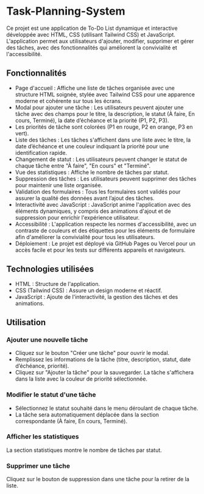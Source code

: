 # Task-Planning-System
Ce projet est une application de To-Do List dynamique et interactive développée avec HTML, CSS (utilisant Tailwind CSS) et JavaScript. L'application permet aux utilisateurs d'ajouter, modifier, supprimer et gérer des tâches, avec des fonctionnalités qui améliorent la convivialité et l'accessibilité.

## Fonctionnalités

- Page d'accueil : Affiche une liste de tâches organisée avec une structure HTML soignée, stylée avec Tailwind CSS pour une apparence moderne et cohérente sur tous les écrans.
- Modal pour ajouter une tâche : Les utilisateurs peuvent ajouter une tâche avec des champs pour le titre, la description, le statut (À faire, En cours, Terminé), la date d’échéance et la priorité (P1, P2, P3).
- Les priorités de tâche sont colorées (P1 en rouge, P2 en orange, P3 en vert).
- Liste des tâches : Les tâches s'affichent dans une liste avec le titre, la date d’échéance et une couleur indiquant la priorité pour une identification rapide.
- Changement de statut : Les utilisateurs peuvent changer le statut de chaque tâche entre "À faire", "En cours" et "Terminé".
- Vue des statistiques : Affiche le nombre de tâches par statut.
- Suppression des tâches : Les utilisateurs peuvent supprimer des tâches pour maintenir une liste organisée.
- Validation des formulaires : Tous les formulaires sont validés pour assurer la qualité des données avant l’ajout des tâches.
- Interactivité avec JavaScript : JavaScript anime l'application avec des éléments dynamiques, y compris des animations d'ajout et de suppression pour enrichir l'expérience utilisateur.
- Accessibilité : L'application respecte les normes d'accessibilité, avec un contraste de couleurs et des étiquettes pour les éléments de formulaire afin d'améliorer la convivialité pour tous les utilisateurs.
- Déploiement : Le projet est déployé via GitHub Pages ou Vercel pour un accès facile et pour les tests sur différents appareils et navigateurs.

## Technologies utilisées

- HTML : Structure de l'application.
- CSS (Tailwind CSS) : Assure un design moderne et réactif.
- JavaScript : Ajoute de l'interactivité, la gestion des tâches et des animations.

## Utilisation

### Ajouter une nouvelle tâche

- Cliquez sur le bouton "Créer une tâche" pour ouvrir le modal.
- Remplissez les informations de la tâche (titre, description, statut, date d’échéance, priorité).
- Cliquez sur "Ajouter la tâche" pour la sauvegarder. La tâche s'affichera dans la liste avec la couleur de priorité sélectionnée.

### Modifier le statut d'une tâche

- Sélectionnez le statut souhaité dans le menu déroulant de chaque tâche.
- La tâche sera automatiquement déplacée dans la section correspondante (À faire, En cours, Terminé).

### Afficher les statistiques

La section statistiques montre le nombre de tâches par statut.

### Supprimer une tâche

Cliquez sur le bouton de suppression dans une tâche pour la retirer de la liste.
